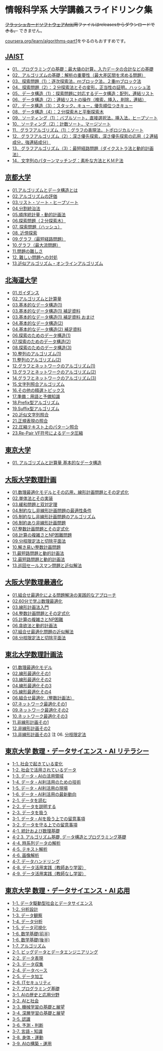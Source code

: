# 情報科学系 大学講義スライドリンク集

~~[フラッシュカードソフトウェアAnki](https://apps.ankiweb.net/)用ファイルはreleasesからダウンロードできる。~~ できません。

[coursera.org/learn/algorithms-part1](https://www.coursera.org/learn/algorithms-part1)をやるのもおすすめです。

## [JAIST](https://www.jaist.ac.jp/~uehara/course/2015/i111/index.html)
- [01．プログラミングの基礎：最大値の計算，入力データの合計などの基礎](https://www.jaist.ac.jp/~uehara/course/2015/i111/pdf/01.pdf)
- [02．アルゴリズムの基礎：解析の重要性（最大差区間を求める問題）](https://www.jaist.ac.jp/~uehara/course/2015/i111/pdf/02.pdf)
- [03．探索問題（1）：逐次探索法，ｍブロック法，２重ｍブロック法](https://www.jaist.ac.jp/~uehara/course/2015/i111/pdf/03.pdf)
- [04．探索問題（2）：２分探索法とその変形，正当性の証明，ハッシュ法](https://www.jaist.ac.jp/~uehara/course/2015/i111/pdf/04.pdf)
- [05．データ構造（1）：探索問題に対応するデータ構造：配列，連結リスト](https://www.jaist.ac.jp/~uehara/course/2015/i111/pdf/05.pdf)
- [06．データ構造（2）：連結リストの操作（検索，挿入，削除，連結）](https://www.jaist.ac.jp/~uehara/course/2015/i111/pdf/06.pdf)
- [07．データ構造（3）：スタック，キュー，優先順位つきキュー](https://www.jaist.ac.jp/~uehara/course/2015/i111/pdf/07.pdf)
- [08．データ構造（4）：２分探索木と平衡探索木](https://www.jaist.ac.jp/~uehara/course/2015/i111/pdf/08.pdf)
- [09．ソーティング（1）：バブルソート，直接選択法，挿入法，ヒープソート](https://www.jaist.ac.jp/~uehara/course/2015/i111/pdf/09.pdf)
- [10．ソーティング（2）：計数ソート，マージソート](https://www.jaist.ac.jp/~uehara/course/2015/i111/pdf/10.pdf)
- [11．グラフアルゴリズム（1）：グラフの表現法，トポロジカルソート](https://www.jaist.ac.jp/~uehara/course/2015/i111/pdf/11.pdf)
- [12．グラフアルゴリズム（2）：深さ優先探索，深さ優先探索の応用（２連結成分，強連結成分）](https://www.jaist.ac.jp/~uehara/course/2015/i111/pdf/12.pdf)
- [13．グラフアルゴリズム（3）：最短経路問題（ダイクストラ法と動的計画法）](https://www.jaist.ac.jp/~uehara/course/2015/i111/pdf/13.pdf)
- [14．文字列のパターンマッチング：素朴な方法とＫＭＰ法](https://www.jaist.ac.jp/~uehara/course/2015/i111/pdf/14.pdf)

## [京都大学](https://hkashima.github.io/course_algorithm_2020.html)
- [01.アルゴリズムとデータ構造とは](https://hkashima.github.io/algorithm2020_1.pdf)
- [02.アルゴリズムの評価](https://hkashima.github.io/algorithm2020_2.pdf)
- [03.リスト・ソート・ヒープソート](https://hkashima.github.io/algorithm2020_3.pdf)
- [04.分割統治法](https://hkashima.github.io/algorithm2020_4.pdf)
- [05.順序統計量・動的計画法](https://hkashima.github.io/algorithm2020_5.pdf)
- [06.探索問題（２分探索木）](https://hkashima.github.io/algorithm2020_6.pdf)
- [07. 探索問題（ハッシュ）](https://hkashima.github.io/algorithm2020_7.pdf)
- [08. 近傍探索](https://hkashima.github.io/algorithm2020_8.pdf)
- [09.グラフ（最短経路問題）](https://hkashima.github.io/algorithm2020_9.pdf)
- [10.グラフ（最大流問題）](https://hkashima.github.io/algorithm2020_10.pdf)
- [11.問題の難しさ](https://hkashima.github.io/algorithm2020_11.pdf)
- [12. 難しい問題への対処](https://hkashima.github.io/algorithm2020_12.pdf)
- [13.近似アルゴリズム・オンラインアルゴリズム](https://hkashima.github.io/algorithm2020_13.pdf)

## [北海道大学](http://www-ikn.ist.hokudai.ac.jp/~kida/lectures.html)
- [01.ガイダンス](http://www-ikn.ist.hokudai.ac.jp/~kida/lecture/alg2019-01.pdf)
- [02.アルゴリズムと計算量]()
- [03.基本的なデータ構造(1)](http://www-ikn.ist.hokudai.ac.jp/~kida/lecture/alg2019-02.pdf)
- [03.基本的なデータ構造(1) 補足資料](http://www-ikn.ist.hokudai.ac.jp/~kida/lecture/alg2019-03sup.pdf)
- [03.基本的なデータ構造(1) 補足資料 おまけ](http://www-ikn.ist.hokudai.ac.jp/~kida/lecture/alg2019-03k.pdf)
- [04.基本的なデータ構造(2)](http://www-ikn.ist.hokudai.ac.jp/~kida/lecture/alg2019-04.pdf)
- [04.基本的なデータ構造(2) 補足資料](http://www-ikn.ist.hokudai.ac.jp/~kida/lecture/alg2019-04sup.pdf)
- [06.探索のためのデータ構造(1)](http://www-ikn.ist.hokudai.ac.jp/~kida/lecture/alg2019-06.pdf)
- [07.探索のためのデータ構造(2)](http://www-ikn.ist.hokudai.ac.jp/~kida/lecture/alg2019-07.pdf)
- [08.探索のためのデータ構造(3)](http://www-ikn.ist.hokudai.ac.jp/~kida/lecture/alg2019-08.pdf)
- [10.整列のアルゴリズム(1)](http://www-ikn.ist.hokudai.ac.jp/~kida/lecture/alg2019-10.pdf)
- [11.整列のアルゴリズム(2)](http://www-ikn.ist.hokudai.ac.jp/~kida/lecture/alg2019-11.pdf)
- [12.グラフとネットワークのアルゴリズム(1)](http://www-ikn.ist.hokudai.ac.jp/~kida/lecture/alg2019-12.pdf)
- [13.グラフとネットワークのアルゴリズム(2)](http://www-ikn.ist.hokudai.ac.jp/~kida/lecture/alg2019-13.pdf)
- [14.グラフとネットワークのアルゴリズム(3)](http://www-ikn.ist.hokudai.ac.jp/~kida/lecture/alg2019-14.pdf)
- [15.文字列照合アルゴリズム](http://www-ikn.ist.hokudai.ac.jp/~kida/lecture/alg2018-ex1.pdf)
- [16.その他の精選トピックス](http://www-ikn.ist.hokudai.ac.jp/~kida/lecture/alg2018-ex2.pdf)
- [17.準備：用語と予備知識](http://www-ikn.ist.hokudai.ac.jp/~kida/lecture/IKN_lecture_jpn_1.pdf)
- [18.Prefix型アルゴリズム](http://www-ikn.ist.hokudai.ac.jp/~kida/lecture/IKN_lecture_jpn_2.pdf)
- [19.Suffix型アルゴリズム](http://www-ikn.ist.hokudai.ac.jp/~kida/lecture/IKN_lecture_jpn_3.pdf)
- [20.近似文字列照合](http://www-ikn.ist.hokudai.ac.jp/~kida/lecture/IKN_lecture_jpn_4.pdf)
- [21.正規表現の照合](http://www-ikn.ist.hokudai.ac.jp/~kida/lecture/IKN_lecture_jpn_5.pdf)
- [22.圧縮テキスト上のパターン照合](http://www-ikn.ist.hokudai.ac.jp/~kida/lecture/IKN_lecture_jpn_6.pdf)
- [23.Re-Pair VF符号によるデータ圧縮](http://www-ikn.ist.hokudai.ac.jp/~kida/lecture/IKN_lecture_jpn_7.pdf)

## [東京大学](https://www-ui.is.s.u-tokyo.ac.jp/~takeo/course/2020/algorithm/index.html)
- [01. アルゴリズムと計算量 基本的なデータ構造](https://www-ui.is.s.u-tokyo.ac.jp/~takeo/course/2020/algorithm/introduction.pdf)

## [大阪大学数理計画](https://sites.google.com/site/shunjiumetani/lecture-jp)
- [01.数理最適化モデルとその応用，線形計画問題とその定式化](https://docs.google.com/viewer?a=v&pid=sites&srcid=ZGVmYXVsdGRvbWFpbnxzaHVuaml1bWV0YW5pfGd4OjNkMzMwOTRkODlhNDE2YWE)
- [02.単体法とその実装](https://docs.google.com/viewer?a=v&pid=sites&srcid=ZGVmYXVsdGRvbWFpbnxzaHVuaml1bWV0YW5pfGd4OjQ5MGFmN2I0NDRkN2YzZmU)
- [03.緩和問題と双対定理](https://docs.google.com/viewer?a=v&pid=sites&srcid=ZGVmYXVsdGRvbWFpbnxzaHVuaml1bWV0YW5pfGd4OjM1OWQxM2E1YmY0ZDQ1ODY)
- [04.制約なし非線形計画問題の最適性条件](https://docs.google.com/viewer?a=v&pid=sites&srcid=ZGVmYXVsdGRvbWFpbnxzaHVuaml1bWV0YW5pfGd4OmNhZTVlNTE2OGZkYTEyZA)
- [05.制約なし非線形計画問題のアルゴリズム](https://docs.google.com/viewer?a=v&pid=sites&srcid=ZGVmYXVsdGRvbWFpbnxzaHVuaml1bWV0YW5pfGd4OjUxYzc0NTQ0NDg2ZDc5NzI)
- [06.制約あり非線形計画問題](https://docs.google.com/viewer?a=v&pid=sites&srcid=ZGVmYXVsdGRvbWFpbnxzaHVuaml1bWV0YW5pfGd4OjczOTBhMzFmNjdiYjM4ZmU)
- [07.整数計画問題とその定式化](https://docs.google.com/viewer?a=v&pid=sites&srcid=ZGVmYXVsdGRvbWFpbnxzaHVuaml1bWV0YW5pfGd4OjM1ZWYyZjk2M2Q2ZmYzZmM)
- [08.計算の複雑さとNP困難問題](https://docs.google.com/viewer?a=v&pid=sites&srcid=ZGVmYXVsdGRvbWFpbnxzaHVuaml1bWV0YW5pfGd4OjExNjc4ODE0YmJiNmFiMzQ)
- [09.分枝限定法と切除平面法](https://docs.google.com/viewer?a=v&pid=sites&srcid=ZGVmYXVsdGRvbWFpbnxzaHVuaml1bWV0YW5pfGd4OjdlYmViNWMwZmRjZDVlNTE)
- [10.解き易い整数計画問題](https://docs.google.com/viewer?a=v&pid=sites&srcid=ZGVmYXVsdGRvbWFpbnxzaHVuaml1bWV0YW5pfGd4OjUwOTE3OTMwOWEzMDg0YzY)
- [11.最短路問題と動的計画法](https://docs.google.com/viewer?a=v&pid=sites&srcid=ZGVmYXVsdGRvbWFpbnxzaHVuaml1bWV0YW5pfGd4OjM5MTMxMzM1OTMzMDcyODM)
- [12.最短路問題と動的計画法](https://docs.google.com/viewer?a=v&pid=sites&srcid=ZGVmYXVsdGRvbWFpbnxzaHVuaml1bWV0YW5pfGd4OjViNzRiMjI1MTYzNTE3NTI)
- [13.巡回セールスマン問題と近似解法](https://docs.google.com/viewer?a=v&pid=sites&srcid=ZGVmYXVsdGRvbWFpbnxzaHVuaml1bWV0YW5pfGd4OjIwOWFjNWUyZjgyNjhiYWQ)

## [大阪大学数理最適化](https://sites.google.com/view/umepon-jp/slide?authuser=0)
- [01.組合せ最適化による問題解決の実践的なアプローチ](https://www.google.com/url?q=https%3A%2F%2Fspeakerdeck.com%2Fumepon%2Fhow-to-tackle-hard-combinatorial-optimization-problems-arising-in-real-applications&sa=D&sntz=1&usg=AFQjCNGLvNG3JmPIye644xdxSxZ6UWlT6w)
- [02.60分で学ぶ数理最適化](https://www.google.com/url?q=https%3A%2F%2Fspeakerdeck.com%2Fumepon%2Fmathematical-optimization-in-60-minutes&sa=D&sntz=1&usg=AFQjCNHfovdshxd4kk33MQ-PStaY1QrmqA)
- [03.線形計画法入門](https://www.google.com/url?q=https%3A%2F%2Fspeakerdeck.com%2Fumepon%2Fan-introduction-to-linear-programming&sa=D&sntz=1&usg=AFQjCNEklKn1Cfwdd9GpCsljawyi4Ty5Dg)
- [04.整数計画問題とその定式化](https://www.google.com/url?q=https%3A%2F%2Fspeakerdeck.com%2Fumepon%2Fan-introduction-to-integer-programming&sa=D&sntz=1&usg=AFQjCNEd5k7--GTTdfSZZFdczbqLMT-6eA)
- [05.計算の複雑さとNP困難](https://www.google.com/url?q=https%3A%2F%2Fspeakerdeck.com%2Fumepon%2Fwhat-is-the-np-hardness&sa=D&sntz=1&usg=AFQjCNHX4RKgoNy1Go29qHUSn14DE6bmGw)
- [06.貪欲法と動的計画法](https://www.google.com/url?q=https%3A%2F%2Fspeakerdeck.com%2Fumepon%2Fefficient-algorithms-for-combinatorial-optimization-problems&sa=D&sntz=1&usg=AFQjCNH2VRf2Ia8kk-fpc3Emgpi2gGHWKA)
- [07.組合せ最適化問題の近似解法](https://www.google.com/url?q=https%3A%2F%2Fspeakerdeck.com%2Fumepon%2Fapproximation-algorithms-for-combinatorial-optimization-problems&sa=D&sntz=1&usg=AFQjCNGxViVMAsePdqRESNCY0wPz7tLRyw)
- [08.分枝限定法と切除平面法](https://www.google.com/url?q=https%3A%2F%2Fspeakerdeck.com%2Fumepon%2Fbranch-and-bound-algorithm-and-cutting-plane-algorithm-for-integer-programs&sa=D&sntz=1&usg=AFQjCNE7hIJd94YMeUE3a8ptObu6GyBpYA)

## [東北大学数理計画法](http://www.iee.e.titech.ac.jp/~shioura/teaching/mp14/index.html)
- [01.数理最適化モデル](http://www.iee.e.titech.ac.jp/~shioura/teaching/mp14/mp14-01.pdf)
- [02.線形最適化その1](http://www.iee.e.titech.ac.jp/~shioura/teaching/mp14/mp14-02.pdf)
- [03.線形最適化その2](http://www.iee.e.titech.ac.jp/~shioura/teaching/mp14/mp14-03.pdf)
- [04.線形最適化その3](http://www.iee.e.titech.ac.jp/~shioura/teaching/mp14/mp14-04.pdf)
- [05.線形最適化その4](http://www.iee.e.titech.ac.jp/~shioura/teaching/mp14/mp14-05.pdf)
- [06.組合せ最適化（整数計画法）](http://www.iee.e.titech.ac.jp/~shioura/teaching/mp13/mp13-06.pdf)
- [07.ネットワーク最適化その1](http://www.iee.e.titech.ac.jp/~shioura/teaching/mp14/mp14-07.pdf)
- [09.ネットワーク最適化その2](http://www.iee.e.titech.ac.jp/~shioura/teaching/mp14/mp14-09.pdf)
- [10.ネットワーク最適化その3](http://www.iee.e.titech.ac.jp/~shioura/teaching/mp14/mp14-10.pdf)
- [11.非線形計画その1](http://www.iee.e.titech.ac.jp/~shioura/teaching/mp14/mp14-11.pdf)
- [12.非線形計画その2](http://www.iee.e.titech.ac.jp/~shioura/teaching/mp14/mp14-12.pdf)
- [13.非線形計画その3](http://www.iee.e.titech.ac.jp/~shioura/teaching/mp14/mp14-13.pdf)
注 06. [分枝限定法](http://www.iee.e.titech.ac.jp/~shioura/teaching/mp13/index.html) 

## [東京大学 数理・データサイエンス・AI リテラシー](http://www.mi.u-tokyo.ac.jp/6university_consortium.html)
- [1-1. 社会で起きている変化]()
- [1-2. 社会で活用されているデータ]()
- [1-3. データ・AIの活用領域]()
- [1-4. データ・AI利活用のための技術]()
- [1-5. データ・AI利活用の現場]()
- [1-6. データ・AI利活用の最新動向]()
- [2-1. データを読む]()
- [2-2. データを説明する]()
- [2-3. データを扱う]()
- [3-1. データ・AIを扱う上での留意事項]()
- [3-2. データを守る上での留意事項]()
- [4-1. 統計および数理基礎]()
- [4-2,3. アルゴリズム基礎, データ構造とプログラミング基礎]()
- [4-4. 時系列データの解析]()
- [4-5. テキスト解析]()
- [4-6. 画像解析]()
- [4-7. データハンドリング]()
- [4-8. データ活用実践（教師あり学習）]()
- [4-9. データ活用実践（教師なし学習）]()

## [東京大学 数理・データサイエンス・AI 応用](http://www.mi.u-tokyo.ac.jp/6university_consortium.html)
- [1-1. データ駆動型社会とデータサイエンス]()
- [1-2. 分析設計]()
- [1-3. データ観察]()
- [1-4. データ分析]()
- [1-5. データ可視化]()
- [1-6. 数学基礎(前半)]()
- [1-6. 数学基礎(後半)]()
- [1-7. アルゴリズム]()
- [2-1. ビッグデータとデータエンジニアリング]()
- [2-2. データ表現]()
- [2-3. データ収集]()
- [2-4. データベース]()
- [2-5. データ加工]()
- [2-6. ITセキュリティ]()
- [2-7. プログラミング基礎]()
- [3-1. AIの歴史と応用分野]()
- [3-2. AIと社会]()
- [3-3. 機械学習の基礎と展望]()
- [3-4. 深層学習の基礎と展望]()
- [3-5. 認識]()
- [3-6. 予測・判断]()
- [3-7. 言語・知識]()
- [3-8. 身体・運動]()
- [3-9. AIの構築・運用]()

